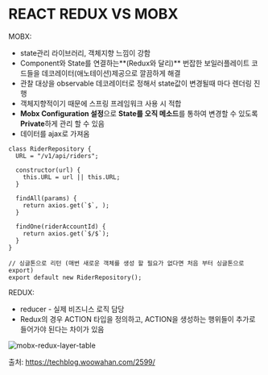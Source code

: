# REACT REDUX VS MOBX

MOBX:

- state관리 라이브러리, 객체지향 느낌이 강함
- Component와 State를 연결하는**(Redux와 달리)** 번잡한 보일러플레이트 코드들을 데코레이터(애노테이션)제공으로 깔끔하게 해결
- 관찰 대상을 observable 데코레이터로 정해서 state값이 변경될때 마다 렌더링 진행
- 객체지향적이기 때문에 스프링 프레임워크 사용 시 적합
- **Mobx Configuration 설정**으로 **State를 오직 메소드**를 통하여 변경할 수 있도록 **Private**하게 관리 할 수 있음
- 데이터를 ajax로 가져옴

```react
class RiderRepository {
  URL = "/v1/api/riders";

  constructor(url) {
    this.URL = url || this.URL;
  }

  findAll(params) {
    return axios.get(`$`, );
  }

  findOne(riderAccountId) {
    return axios.get(`$/$`);
  }
}

// 싱글톤으로 리턴 (매번 새로운 객체를 생성 할 필요가 없다면 처음 부터 싱글톤으로 export)
export default new RiderRepository();
```



REDUX:

- reducer - 실제 비즈니스 로직 담당
- Redux의 경우 ACTION 타입을 정의하고, ACTION을 생성하는 행위들이 추가로 들어가야 된다는 차이가 있음







![mobx-redux-layer-table](https://techblog.woowahan.com/wp-content/uploads/img/2019-01-02/mobx-redux-layer.png)

출처: https://techblog.woowahan.com/2599/